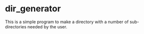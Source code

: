 # dir_generator
This is a simple program to make a directory with a number of sub-directories needed by the user.
